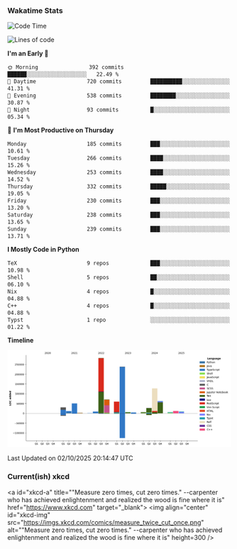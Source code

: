 ### Wakatime Stats
<!--START_SECTION:waka-->
![Code Time](http://img.shields.io/badge/Code%20Time-3%2C366%20hrs%2014%20mins-blue)

![Lines of code](https://img.shields.io/badge/From%20Hello%20World%20I%27ve%20Written-1.0%20million%20lines%20of%20code-blue)

**I'm an Early 🐤** 

```text
🌞 Morning                392 commits         ██████░░░░░░░░░░░░░░░░░░░   22.49 % 
🌆 Daytime                720 commits         ██████████░░░░░░░░░░░░░░░   41.31 % 
🌃 Evening                538 commits         ████████░░░░░░░░░░░░░░░░░   30.87 % 
🌙 Night                  93 commits          █░░░░░░░░░░░░░░░░░░░░░░░░   05.34 % 
```
📅 **I'm Most Productive on Thursday** 

```text
Monday                   185 commits         ███░░░░░░░░░░░░░░░░░░░░░░   10.61 % 
Tuesday                  266 commits         ████░░░░░░░░░░░░░░░░░░░░░   15.26 % 
Wednesday                253 commits         ████░░░░░░░░░░░░░░░░░░░░░   14.52 % 
Thursday                 332 commits         █████░░░░░░░░░░░░░░░░░░░░   19.05 % 
Friday                   230 commits         ███░░░░░░░░░░░░░░░░░░░░░░   13.20 % 
Saturday                 238 commits         ███░░░░░░░░░░░░░░░░░░░░░░   13.65 % 
Sunday                   239 commits         ███░░░░░░░░░░░░░░░░░░░░░░   13.71 % 
```


**I Mostly Code in Python** 

```text
TeX                      9 repos             ███░░░░░░░░░░░░░░░░░░░░░░   10.98 % 
Shell                    5 repos             ██░░░░░░░░░░░░░░░░░░░░░░░   06.10 % 
Nix                      4 repos             █░░░░░░░░░░░░░░░░░░░░░░░░   04.88 % 
C++                      4 repos             █░░░░░░░░░░░░░░░░░░░░░░░░   04.88 % 
Typst                    1 repo              ░░░░░░░░░░░░░░░░░░░░░░░░░   01.22 % 
```



**Timeline**

![Lines of Code chart](https://raw.githubusercontent.com/joshuajeschek/joshuajeschek/main/assets/bar_graph.png)


 Last Updated on 02/10/2025 20:14:47 UTC
<!--END_SECTION:waka-->

### Current(ish) xkcd
<a id="xkcd-a" title=""Measure zero times, cut zero times." --carpenter who has achieved enlightenment and realized the wood is fine where it is" href="https://www.xkcd.com" target="_blank">
        <img align="center" id="xkcd-img" src="https://imgs.xkcd.com/comics/measure_twice_cut_once.png" alt=""Measure zero times, cut zero times." --carpenter who has achieved enlightenment and realized the wood is fine where it is" height=300 />
</a>

